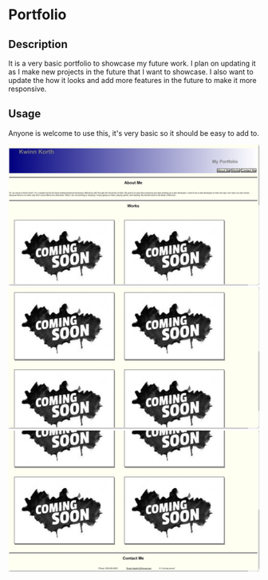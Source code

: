 # Portfolio

## Description

It is a very basic portfolio to showcase my future work. I plan on updating it as I make new projects in the future that I want to showcase. I also want to update the 
how it looks and add more features in the future to make it more responsive.

## Usage

Anyone is welcome to use this, it's very basic so it should be easy to add to.

![screenshot-1](Assets/images/Screenshot-1.jpg)
![screenshot-2](Assets/images/Screenshot-2.jpg)
![screenshot-3](Assets/images/Screenshot-3.jpg)
